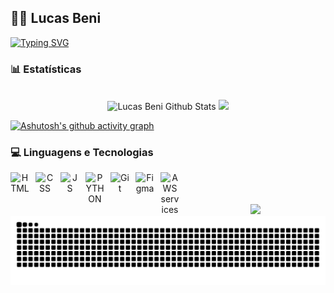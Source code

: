 ## 👨‍💻 Lucas Beni
[![Typing SVG](https://readme-typing-svg.herokuapp.com/?color=024dbd&size=35&center=true&vCenter=true&width=1000&lines=+HELLO,+MY+NAME+is+Lucas+Beni;I+study+analysis+and+systems+development+at+SENAI;Be+Welcome!+:%29)](https://git.io/typing-svg) 
### 📊 Estatísticas
<br>
<div align="center">  
  <img height="180em" src="https://github-readme-stats.vercel.app/api?username=Lucas-Beni&show_icons=true&count_private=true&hide_border=true&title_color=4169E1&icon_color=4169E1&text_color=4169E1&bg_color=0d1117" alt="Lucas Beni Github Stats" /> 
  <img height="180em" src="https://github-readme-stats.vercel.app/api/top-langs/?username=Lucas-Beni&layout=compact&hide_border=true&title_color=4169E1&text_color=4169E1&bg_color=0d1117" />
</div>

[![Ashutosh's github activity graph](https://github-readme-activity-graph.vercel.app/graph?username=Lucas-Beni&bg_color=000000&color=024dbd&line=024dbd&point=024dbd&area=true&hide_border=true)](https://github.com/ashutosh00710/github-readme-activity-graph)

### 💻 Linguagens e Tecnologias
<div align="center">
<img
  align="left"
  alt="HTML"
  title="HTML"
  width="30px"
  style="padding-right: 10px;"
  src="https://cdn.jsdelivr.net/gh/devicons/devicon@latest/icons/html5/html5-original.svg"
/>

<img 
  align="left"
  alt="CSS"
  title="CSS"
  width="30px"
  style="padding-right: 10px;"
  src="https://cdn.jsdelivr.net/gh/devicons/devicon@latest/icons/css3/css3-original.svg" 
/>

<img 
  align="left"
  alt="JS"
  title="JS"
  width="30px"
  style="padding-right: 10px;"
  src="https://cdn.jsdelivr.net/gh/devicons/devicon@latest/icons/javascript/javascript-original.svg" 
/>

<img 
  align="left"
  alt="PYTHON"
  title="PYTHON"
  width="30px"
  style="padding-right: 10px;"
  src="https://cdn.jsdelivr.net/gh/devicons/devicon@latest/icons/python/python-original.svg" 
/>

<img
  align="left"
  alt="Git"
  title="Git"
  width="30px"
  style="padding-right: 10px;"
  src="https://cdn.jsdelivr.net/gh/devicons/devicon@latest/icons/git/git-original.svg"
/>

<img 
  align="left"
  alt="Figma"
  title="Figma"
  width="30px"
  style="padding-right: 10px;"
  src="https://cdn.jsdelivr.net/gh/devicons/devicon@latest/icons/figma/figma-original.svg" 
/>
                            
<img
  align="left"
  alt="AWS services"
  title="AWS services"
  width="30px"
  style="padding-right: 10px;"
  src="https://cdn.jsdelivr.net/gh/devicons/devicon@latest/icons/amazonwebservices/amazonwebservices-original-wordmark.svg"
/>
</div>
<br><br><br>
<div align="center">  
<a href="https://www.linkedin.com/in/lucas-garcia-beni/" target="_blank"><img src="https://img.shields.io/badge/-LinkedIn-%230077B5?style=for-the-badge&logo=linkedin&logoColor=white" target="_blank"></a>
</div> 

<picture>
  <source media="(prefers-color-scheme: dark)" srcset="https://raw.githubusercontent.com/Lucas-Beni/Lucas-Beni/output/github-contribution-grid-snake-dark.svg">
  <source media="(prefers-color-scheme: light)" srcset="https://raw.githubusercontent.com/Lucas-Beni/Lucas-Beni/output/github-contribution-grid-snake.svg">
  <img alt="github contribution grid snake animation" src="https://raw.githubusercontent.com/Lucas-Beni/Lucas-Beni/output/github-contribution-grid-snake.svg">
</picture>
